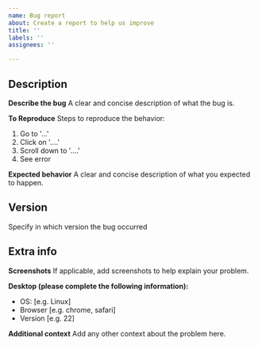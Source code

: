 ```yaml
---
name: Bug report
about: Create a report to help us improve
title: ''
labels: ''
assignees: ''

---
```

## Description

**Describe the bug**
A clear and concise description of what the bug is.

**To Reproduce**
Steps to reproduce the behavior:

1. Go to '...'
2. Click on '....'
3. Scroll down to '....'
4. See error

**Expected behavior**
A clear and concise description of what you expected to happen.

## Version

Specify in which version the bug occurred

## Extra info

**Screenshots**
If applicable, add screenshots to help explain your problem.

**Desktop (please complete the following information):**

- OS: [e.g. Linux]
- Browser [e.g. chrome, safari]
- Version [e.g. 22]

**Additional context**
Add any other context about the problem here.
